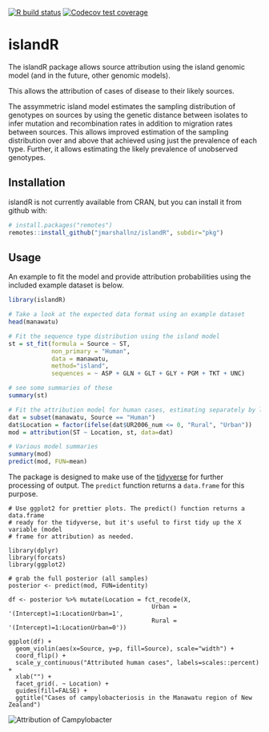 <!-- badges: start -->
[![R build status](https://github.com/jmarshallnz/islandR/workflows/R-CMD-check/badge.svg)](https://github.com/jmarshallnz/islandR/actions)
[![Codecov test coverage](https://codecov.io/gh/jmarshallnz/islandR/branch/master/graph/badge.svg)](https://codecov.io/gh/jmarshallnz/islandR?branch=master)
<!-- badges: end -->

# islandR

The islandR package allows source attribution using the island genomic model (and in the future, other
genomic models).

This allows the attribution of cases of disease to their likely sources.

The assymmetric island model estimates the sampling distribution of genotypes on sources by using
the genetic distance between isolates to infer mutation and recombination rates in addition to
migration rates between sources. This allows improved estimation of the sampling distribution over
and above that achieved using just the prevalence of each type. Further, it allows estimating the
likely prevalence of unobserved genotypes.

## Installation

islandR is not currently available from CRAN, but you can install it from github with:

```R
# install.packages("remotes")
remotes::install_github("jmarshallnz/islandR", subdir="pkg")
```

## Usage

An example to fit the model and provide attribution probabilities using the included example dataset is below.

```R
library(islandR)

# Take a look at the expected data format using an example dataset
head(manawatu)

# Fit the sequence type distribution using the island model
st = st_fit(formula = Source ~ ST,
            non_primary = "Human",
            data = manawatu,
            method="island",
            sequences = ~ ASP + GLN + GLT + GLY + PGM + TKT + UNC)

# see some summaries of these
summary(st)

# Fit the attribution model for human cases, estimating separately by location (urban/rural)
dat = subset(manawatu, Source == "Human")
dat$Location = factor(ifelse(dat$UR2006_num <= 0, "Rural", "Urban"))
mod = attribution(ST ~ Location, st, data=dat)

# Various model summaries
summary(mod)
predict(mod, FUN=mean)
```

The package is designed to make use of the [tidyverse](http://tidyverse.org) for further processing of output. The `predict` function returns a `data.frame` for this purpose.

```
# Use ggplot2 for prettier plots. The predict() function returns a data.frame
# ready for the tidyverse, but it's useful to first tidy up the X variable (model
# frame for attribution) as needed.

library(dplyr)
library(forcats)
library(ggplot2)

# grab the full posterior (all samples)
posterior <- predict(mod, FUN=identity)

df <- posterior %>% mutate(Location = fct_recode(X,
                                        Urban = '(Intercept)=1:LocationUrban=1',
                                        Rural = '(Intercept)=1:LocationUrban=0'))

ggplot(df) +
  geom_violin(aes(x=Source, y=p, fill=Source), scale="width") +
  coord_flip() +
  scale_y_continuous("Attributed human cases", labels=scales::percent) +
  xlab("") +
  facet_grid(. ~ Location) +
  guides(fill=FALSE) +
  ggtitle("Cases of campylobacteriosis in the Manawatu region of New Zealand")
```

![Attribution of Campylobacter](example_ggplot2.png)
